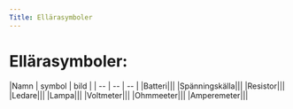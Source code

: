 ```yaml
---
Title: Ellärasymboler
---
```

# Ellärasymboler:

|Namn | symbol | bild |
| -- | -- | -- |
|Batteri|||
|Spänningskälla|||
|Resistor|||
|Ledare|||
|Lampa|||
|Voltmeter|||
|Ohmmeeter|||
|Amperemeter|||